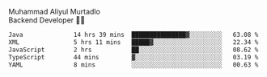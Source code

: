 Muhammad Aliyul Murtadlo
<br>
Backend Developer 👨‍💻
<br>
<!--START_SECTION:waka-->

```txt
Java              14 hrs 39 mins  ███████████████▓░░░░░░░░░   63.08 %
XML               5 hrs 11 mins   █████▓░░░░░░░░░░░░░░░░░░░   22.34 %
JavaScript        2 hrs           ██░░░░░░░░░░░░░░░░░░░░░░░   08.62 %
TypeScript        44 mins         ▓░░░░░░░░░░░░░░░░░░░░░░░░   03.19 %
YAML              8 mins          ░░░░░░░░░░░░░░░░░░░░░░░░░   00.63 %
```

<!--END_SECTION:waka-->
